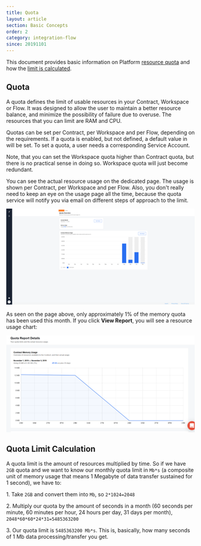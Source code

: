 ```yaml
---
title: Quota
layout: article
section: Basic Concepts
order: 2
category: integration-flow
since: 20191101
---
```


This document provides basic information on Platform [resource quota](#quota) and how the [limit is calculated](#quota-limit-calculation).

## Quota
A quota defines the limit of usable resources in your Contract, Workspace or Flow. It was designed to allow the user to maintain a better resource balance, and minimize the possibility of failure due to overuse. The resources that you can limit are RAM and CPU.

Quotas can be set per Contract, per Workspace and per Flow, depending on the requirements. If a quota is enabled, but not defined, a default value in  will be set. To set a quota, a user needs a corresponding Service Account.

Note, that you can set the Workspace quota higher than Contract quota, but there is no practical sense in doing so. Workspace quota will just become redundant.

You can see the actual resource usage on the dedicated page. The usage is shown per Contract, per Workspace and per Flow. Also, you don't really need to keep an eye on the usage page all the time, because the quota service will notify you via email on different steps of approach to the limit.

![Quota page](/assets/img/getting-started/quota/quota.png)

As seen on the page above, only approximately 1% of the memory quota has been used this month. If you click **View Report**, you will see a resource usage chart:

![Report](/assets/img/getting-started/quota/report.png)

## Quota Limit Calculation
A quota limit is the amount of resources multiplied by time. So if we have `2GB` quota and we want to know our monthly quota limit in `Mb*s` (a composite unit of memory usage that means 1 Megabyte of data transfer sustained for 1 second), we have to:

1\. Take `2GB` and convert them into `Mb`, so `2*1024=2048`

2\. Multiply our quota by the amount of seconds in a month (60 seconds per minute, 60 minutes per hour, 24 hours per day, 31 days per month), `2048*60*60*24*31=5485363200`      

3\. Our quota limit is `5485363200 Mb*s`. This is, basically, how many seconds of 1 Mb data processing/transfer you get.
